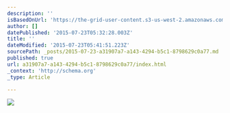```yaml
---
description: ''
isBasedOnUrl: 'https://the-grid-user-content.s3-us-west-2.amazonaws.com/2d471cf3-6983-46e5-bc52-0a22f10d0d85.jpg'
author: []
datePublished: '2015-07-23T05:32:28.003Z'
title: ''
dateModified: '2015-07-23T05:41:51.223Z'
sourcePath: _posts/2015-07-23-a31907a7-a143-4294-b5c1-8798629c0a77.md
published: true
url: a31907a7-a143-4294-b5c1-8798629c0a77/index.html
_context: 'http://schema.org'
_type: Article

---
```

![](https://the-grid-user-content.s3-us-west-2.amazonaws.com/2d471cf3-6983-46e5-bc52-0a22f10d0d85.jpg)